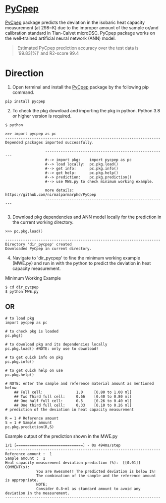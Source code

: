 # [PyCpep](https://pypi.org/project/pycpep/)
[PyCpep](https://pypi.org/project/pycpep/) package predicts the deviation in the isobaric heat capacity measurement (at 298~K) due to the improper amount of the sample or/and calibration standard in Tian-Calvet microDSC. PyCpep package works on the well-trained artificial neural network (ANN) model.

> Estimated PyCpep prediction accuracy over the test data is '99.83[%]' and R2-score 99.4

# Direction
1. Open terminal and install the [PyCpep](https://pypi.org/project/pycpep/) package by the following pip command.
```
pip install pycpep
```
2. To check the pkg download and importing the pkg in python. Python 3.8 or higher version is required.
```
$ python

>>> import pycpep as pc
----------------------------------------------------------------------
Depended packages imported successfully.

                  -------------------------------------------------------
                  #--> import pkg:    import pycpep as pc
                  #--> load locally:  pc.pkg.load()
                  #--> get info:      pc.pkg.info()
                  #--> get help:      pc.pkg.help()
                  #--> prediction:    pc.pkg.prediction()
                  #--> use MWE.py to check minimum working example.

                  more details: https://github.com/nirmalparmarphd/PyCpep
                  -------------------------------------------------------
                  
```
3. Download pkg dependencies and ANN model locally for the prediction in the current working directory.

```
>>> pc.pkg.load()

----------------------------------------------------------------------
Directory 'dir_pycpep' created
Downloaded PyCpep in current directory.
```

4. Navigate to 'dir_pycpep' to fine the minimum working example (MWE.py) and run in with the python to predict the deviation in heat capacity measurement.

Minimum Working Example

```
$ cd dir_pycpep
$ python MWE.py
```

## OR

```python:
# to load pkg
import pycpep as pc

# to check pkg is loaded
pc.pkg()

# to download pkg and its dependencies locally 
pc.pkg.load() #NOTE: only use to download!

# to get quick info on pkg
pc.pkg.info()

# to get quick help on use
pc.pkg.help()

# NOTE: enter the sample and reference material amount as mentioned below
    ## Full cell:               1.0     [0.80 to 1.00 ml]
    ## Two Third full cell:     0.66    [0.40 to 0.80 ml]
    ## One half full cell:      0.5     [0.26 to 0.40 ml]
    ## One third full cell:     0.33    [0.10 to 0.26 ml]
# prediction of the deviation in heat capacity measurement

R = 1 # Reference amount
S = 1 # Sample amount
pc.pkg.prediction(R,S)

```
Example output of the prediction shown in the MWE.py
```
1/1 [==============================] - 0s 494ms/step
----------------------------------------------------------------------
Reference amount :  1
Sample amount :  1
Heat capacity measurement deviation prediction (%):  [[0.01]]
COMMENT(s):
              You are Awesome!! The predicted deviation is below 1%!
              The combination of the sample and the reference amount is appropriate.
              NOTE:
              Consider 0.8~ml as standard amount to avoid any deviation in the measurement.
----------------------------------------------------------------------
```
